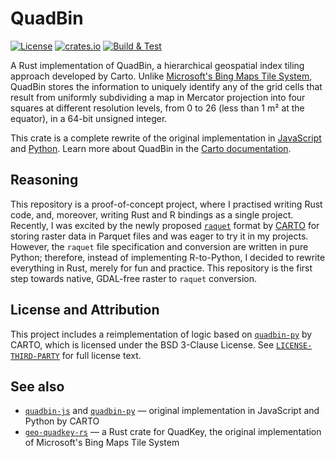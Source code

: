 # QuadBin

[![License](https://img.shields.io/badge/license-MIT-blue.svg)](https://github.com/atsyplenkov/quadbin/blob/main/LICENSE) [![crates.io](https://img.shields.io/crates/v/quadbin.svg?logo=rust)](https://crates.io/crates/quadbin) [![Build & Test](https://github.com/atsyplenkov/quadbin/actions/workflows/rust.yml/badge.svg)](https://github.com/atsyplenkov/quadbin/actions/workflows/rust.yml)

A Rust implementation of QuadBin, a hierarchical geospatial index tiling approach developed by Carto. Unlike [Microsoft's Bing Maps Tile System](https://docs.microsoft.com/en-us/bingmaps/articles/bing-maps-tile-system), QuadBin stores the information to uniquely identify any of the grid cells that result from uniformly subdividing a map in Mercator projection into four squares at different resolution levels, from 0 to 26 (less than 1 m² at the equator), in a 64-bit unsigned integer.

This crate is a complete rewrite of the original implementation in [JavaScript](https://github.com/CartoDB/quadbin-js) and [Python](https://github.com/CartoDB/quadbin-py). Learn more about QuadBin in the [Carto documentation](https://docs.carto.com/data-and-analysis/analytics-toolbox-for-snowflake/sql-reference/quadbin).
    
## Reasoning
This repository is a proof-of-concept project, where I practised writing Rust code, and, moreover, writing Rust and R bindings as a single project. Recently, I was excited by the newly proposed  [`raquet`](https://github.com/CartoDB/raquet) format by [CARTO](https://github.com/CartoDB) for storing raster data in Parquet files and was eager to try it in my projects. However, the `raquet` file specification and conversion are written in pure Python; therefore, instead of implementing R-to-Python, I decided to rewrite everything in Rust, merely for fun and practice. This repository is the first step towards native, GDAL-free raster to `raquet` conversion.

## License and Attribution
This project includes a reimplementation of logic based on [`quadbin-py`](https://github.com/CartoDB/quadbin-py) by CARTO, which is licensed under the BSD 3-Clause License.
See [`LICENSE-THIRD-PARTY`](LICENSE-THIRD-PARTY) for full license text.

## See also
* [`quadbin-js`](https://github.com/CartoDB/quadbin-js) and [`quadbin-py`](https://github.com/CartoDB/quadbin-py) — original implementation in JavaScript and Python by CARTO
* [`geo-quadkey-rs`](https://github.com/masaishi/geo-quadkey-rs) — a Rust crate for QuadKey, the original implementation of Microsoft's Bing Maps Tile System


